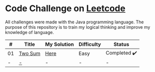 # Code Challenge on [Leetcode](https://leetcode.com/problemset/all/)
All challenges were made with the Java programming language. The purpose of this repository is to train my logical thinking and improve my knowledge of language.

| # | Title | My Solution | Difficulty | Status |
|---| ----- | -------- | ---------- | ---------- |
|01|[Two Sum](https://leetcode.com/problems/process-tasks-using-servers/) | [Here](#) |Easy| Completed :heavy_check_mark: | 
|-|[-](#) |-|-|-|
